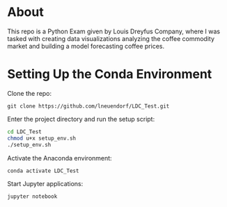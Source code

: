 # About
This repo is a Python Exam given by Louis Dreyfus Company, where I was tasked with creating data
visualizations analyzing the coffee commodity market and building a model forecasting coffee prices.

# Setting Up the Conda Environment
Clone the repo:
```
git clone https://github.com/lneuendorf/LDC_Test.git
```
Enter the project directory and run the setup script:
```bash
cd LDC_Test
chmod u+x setup_env.sh
./setup_env.sh
```
Activate the Anaconda environment:
```
conda activate LDC_Test
```
Start Jupyter applications:
```
jupyter notebook
```
